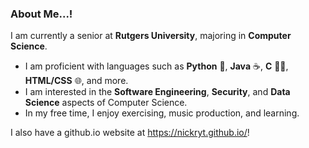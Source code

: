 ### About Me...!

I am currently a senior at **Rutgers University**, majoring in **Computer Science**.

  - I am proficient with languages such as **Python** 🐍, **Java** ☕, **C** ☝🏻, **HTML/CSS** 🌐, and more.
  - I am interested in the **Software Engineering**, **Security**, and **Data Science** aspects of Computer Science.
  - In my free time, I enjoy exercising, music production, and learning.
      
I also have a github.io website at https://nickryt.github.io/!
